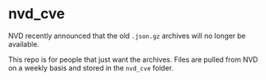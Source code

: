 # nvd_cve

NVD recently announced that the old `.json.gz` archives will no longer be available.

This repo is for people that just want the archives. Files are pulled from NVD on a weekly basis and stored in the `nvd_cve` folder.
